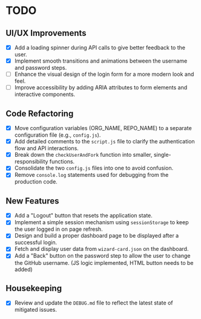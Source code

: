 # TODO

## UI/UX Improvements
- [x] Add a loading spinner during API calls to give better feedback to the user.
- [x] Implement smooth transitions and animations between the username and password steps.
- [ ] Enhance the visual design of the login form for a more modern look and feel.
- [ ] Improve accessibility by adding ARIA attributes to form elements and interactive components.

## Code Refactoring
- [x] Move configuration variables (ORG_NAME, REPO_NAME) to a separate configuration file (e.g., `config.js`).
- [x] Add detailed comments to the `script.js` file to clarify the authentication flow and API interactions.
- [x] Break down the `checkUserAndFork` function into smaller, single-responsibility functions.
- [x] Consolidate the two `config.js` files into one to avoid confusion.
- [x] Remove `console.log` statements used for debugging from the production code.

## New Features
- [x] Add a "Logout" button that resets the application state.
- [x] Implement a simple session mechanism using `sessionStorage` to keep the user logged in on page refresh.
- [x] Design and build a proper dashboard page to be displayed after a successful login.
- [x] Fetch and display user data from `wizard-card.json` on the dashboard.
- [x] Add a "Back" button on the password step to allow the user to change the GitHub username. (JS logic implemented, HTML button needs to be added)

## Housekeeping
- [x] Review and update the `DEBUG.md` file to reflect the latest state of mitigated issues.